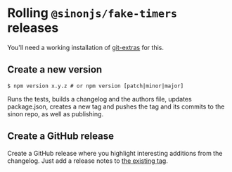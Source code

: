 # Rolling `@sinonjs/fake-timers` releases

You'll need a working installation of [git-extras](https://github.com/tj/git-extras) for this.

## Create a new version

```
$ npm version x.y.z # or npm version [patch|minor|major]
```

Runs the tests, builds a changelog and the authors file, updates package.json, creates a new tag and pushes the tag and its commits to the sinon repo, as well as publishing.

## Create a GitHub release

Create a GitHub release where you highlight
interesting additions from the changelog.
Just add a release notes to [the existing tag](https://github.com/sinonjs/fake-timers/tags).
